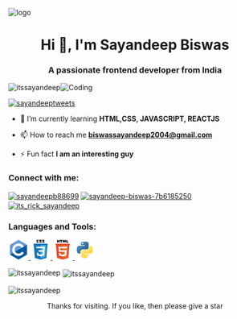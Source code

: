 ![logo](https://github.com/Itssayandeep/Itssayandeep/blob/main/biswassayandeep2004%40gmail.com(1).png)
<h1 align="center">Hi 👋, I'm Sayandeep Biswas</h1>
<h3 align="center">A passionate frontend developer from India</h3>
<img align="right" alt="Coding" width="400" src="https://cdn.dribbble.com/users/1162077/screenshots/3848914/programmer.gif">


<p align="left"> <img src="https://komarev.com/ghpvc/?username=itssayandeep&label=Profile%20views&color=0e75b6&style=flat" alt="itssayandeep" /> </p>

<p align="left"> <a href="https://twitter.com/sayandeeptweets" target="blank"><img src="https://img.shields.io/twitter/follow/sayandeeptweets?logo=twitter&style=for-the-badge" alt="sayandeeptweets" /></a> </p>

- 🌱 I’m currently learning **HTML,CSS, JAVASCRIPT, REACTJS**

- 📫 How to reach me **biswassayandeep2004@gmail.com**

- ⚡ Fun fact **I am an interesting guy**

<h3 align="left">Connect with me:</h3>
<p align="left">
<a href="https://twitter.com/sayandeepb88699" target="blank"><img align="center" src="https://raw.githubusercontent.com/rahuldkjain/github-profile-readme-generator/master/src/images/icons/Social/twitter.svg" alt="sayandeepb88699" height="30" width="40" /></a>
<a href="https://linkedin.com/in/sayandeep-biswas-7b6185250" target="blank"><img align="center" src="https://raw.githubusercontent.com/rahuldkjain/github-profile-readme-generator/master/src/images/icons/Social/linked-in-alt.svg" alt="sayandeep-biswas-7b6185250" height="30" width="40" /></a>
<a href="https://instagram.com/its_rick_sayandeep" target="blank"><img align="center" src="https://raw.githubusercontent.com/rahuldkjain/github-profile-readme-generator/master/src/images/icons/Social/instagram.svg" alt="its_rick_sayandeep" height="30" width="40" /></a>
</p>

<h3 align="left">Languages and Tools:</h3>
<p align="left"> <a href="https://www.cprogramming.com/" target="_blank" rel="noreferrer"> <img src="https://raw.githubusercontent.com/devicons/devicon/master/icons/c/c-original.svg" alt="c" width="40" height="40"/> </a> <a href="https://www.w3schools.com/css/" target="_blank" rel="noreferrer"> <img src="https://raw.githubusercontent.com/devicons/devicon/master/icons/css3/css3-original-wordmark.svg" alt="css3" width="40" height="40"/> </a> <a href="https://www.w3.org/html/" target="_blank" rel="noreferrer"> <img src="https://raw.githubusercontent.com/devicons/devicon/master/icons/html5/html5-original-wordmark.svg" alt="html5" width="40" height="40"/> </a> <a href="https://www.python.org" target="_blank" rel="noreferrer"> <img src="https://raw.githubusercontent.com/devicons/devicon/master/icons/python/python-original.svg" alt="python" width="40" height="40"/> </a> </p>

<p><img align="left" src="https://github-readme-stats.vercel.app/api/top-langs?username=itssayandeep&show_icons=true&locale=en&layout=compact" alt="itssayandeep" /></p>

<p>&nbsp;<img align="center" src="https://github-readme-stats.vercel.app/api?username=itssayandeep&show_icons=true&locale=en" alt="itssayandeep" /></p>

<p><img align="center" src="https://github-readme-streak-stats.herokuapp.com/?user=itssayandeep&" alt="itssayandeep" /></p>
<p align="center" height="30"> Thanks for visiting. If you like, then please give a star </p>
